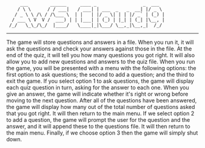          ___        ______     ____ _                 _  ___  
        / \ \      / / ___|   / ___| | ___  _   _  __| |/ _ \ 
       / _ \ \ /\ / /\___ \  | |   | |/ _ \| | | |/ _` | (_) |
      / ___ \ V  V /  ___) | | |___| | (_) | |_| | (_| |\__, |
     /_/   \_\_/\_/  |____/   \____|_|\___/ \__,_|\__,_|  /_/ 
 ----------------------------------------------------------------- 


The game will store questions and answers in a file. When you run it, it will 
ask the questions and check your answers against those in the file. At the end 
of the quiz, it will tell you how many questions you got right. It will also allow 
you to add new questions and answers to the quiz file. When you run the game, you 
will be presented with a menu with the following options: the first option to ask 
questions; the second to add a question; and the third to exit the game. If you 
select option 1 to ask questions, the game will display each quiz question in turn, 
asking for the answer to each one. When you give an answer, the game will indicate 
whether it's right or wrong before moving to the next question. After all of the 
questions have been answered, the game will display how many out of the total number 
of questions asked that you got right. It will then return to the main menu. If we 
select option 2 to add a question, the game will prompt the user for the question 
and the answer, and it will append these to the questions file. It will then return 
to the main menu. Finally, if we choose option 3 then the game will simply shut down.
